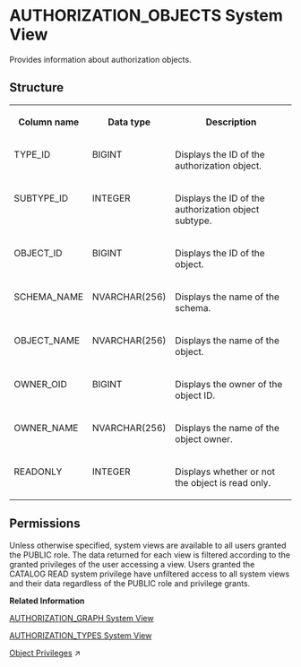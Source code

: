 <!-- loio6fc1bd5e57e04983a61396c37d0362c9 -->

# AUTHORIZATION\_OBJECTS System View

Provides information about authorization objects.



<a name="loio6fc1bd5e57e04983a61396c37d0362c9__section_nv3_b4t_rhb"/>

## Structure


<table>
<tr>
<th valign="top">

Column name

</th>
<th valign="top">

Data type

</th>
<th valign="top">

Description

</th>
</tr>
<tr>
<td valign="top">

TYPE\_ID

</td>
<td valign="top">

BIGINT

</td>
<td valign="top">

Displays the ID of the authorization object.

</td>
</tr>
<tr>
<td valign="top">

SUBTYPE\_ID

</td>
<td valign="top">

INTEGER

</td>
<td valign="top">

Displays the ID of the authorization object subtype.

</td>
</tr>
<tr>
<td valign="top">

OBJECT\_ID

</td>
<td valign="top">

BIGINT

</td>
<td valign="top">

Displays the ID of the object.

</td>
</tr>
<tr>
<td valign="top">

SCHEMA\_NAME

</td>
<td valign="top">

NVARCHAR\(256\)

</td>
<td valign="top">

Displays the name of the schema.

</td>
</tr>
<tr>
<td valign="top">

OBJECT\_NAME

</td>
<td valign="top">

NVARCHAR\(256\)

</td>
<td valign="top">

Displays the name of the object.

</td>
</tr>
<tr>
<td valign="top">

OWNER\_OID

</td>
<td valign="top">

BIGINT

</td>
<td valign="top">

Displays the owner of the object ID.

</td>
</tr>
<tr>
<td valign="top">

OWNER\_NAME

</td>
<td valign="top">

NVARCHAR\(256\)

</td>
<td valign="top">

Displays the name of the object owner.

</td>
</tr>
<tr>
<td valign="top">

READONLY

</td>
<td valign="top">

INTEGER

</td>
<td valign="top">

Displays whether or not the object is read only.

</td>
</tr>
</table>



<a name="loio6fc1bd5e57e04983a61396c37d0362c9__section_uqy_2lc_bzb"/>

## Permissions

Unless otherwise specified, system views are available to all users granted the PUBLIC role. The data returned for each view is filtered according to the granted privileges of the user accessing a view. Users granted the CATALOG READ system privilege have unfiltered access to all system views and their data regardless of the PUBLIC role and privilege grants.

**Related Information**  


[AUTHORIZATION\_GRAPH System View](authorization-graph-system-view-209e7c7.md "Provides information about authorization dependencies of complex database objects.")

[AUTHORIZATION\_TYPES System View](authorization-types-system-view-3b7990e.md "Provides information about object types and subtypes used by authorization object IDs.")

[Object Privileges](https://help.sap.com/viewer/a1317de16a1e41a6b0ff81849d80713c/2024_1_QRC/en-US/d6311b15a7e74e01b3f660f7d175b318.html "Object privileges are SQL privileges that are used to allow access to and modification of database objects.") :arrow_upper_right:

